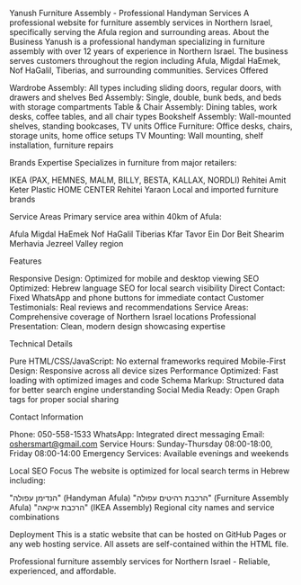 Yanush Furniture Assembly - Professional Handyman Services
A professional website for furniture assembly services in Northern Israel, specifically serving the Afula region and surrounding areas.
About the Business
Yanush is a professional handyman specializing in furniture assembly with over 12 years of experience in Northern Israel. The business serves customers throughout the region including Afula, Migdal HaEmek, Nof HaGalil, Tiberias, and surrounding communities.
Services Offered

Wardrobe Assembly: All types including sliding doors, regular doors, with drawers and shelves
Bed Assembly: Single, double, bunk beds, and beds with storage compartments
Table & Chair Assembly: Dining tables, work desks, coffee tables, and all chair types
Bookshelf Assembly: Wall-mounted shelves, standing bookcases, TV units
Office Furniture: Office desks, chairs, storage units, home office setups
TV Mounting: Wall mounting, shelf installation, furniture repairs

Brands Expertise
Specializes in furniture from major retailers:

IKEA (PAX, HEMNES, MALM, BILLY, BESTA, KALLAX, NORDLI)
Rehitei Amit
Keter Plastic
HOME CENTER
Rehitei Yaraon
Local and imported furniture brands

Service Areas
Primary service area within 40km of Afula:

Afula
Migdal HaEmek
Nof HaGalil
Tiberias
Kfar Tavor
Ein Dor
Beit Shearim
Merhavia
Jezreel Valley region

Features

Responsive Design: Optimized for mobile and desktop viewing
SEO Optimized: Hebrew language SEO for local search visibility
Direct Contact: Fixed WhatsApp and phone buttons for immediate contact
Customer Testimonials: Real reviews and recommendations
Service Areas: Comprehensive coverage of Northern Israel locations
Professional Presentation: Clean, modern design showcasing expertise

Technical Details

Pure HTML/CSS/JavaScript: No external frameworks required
Mobile-First Design: Responsive across all device sizes
Performance Optimized: Fast loading with optimized images and code
Schema Markup: Structured data for better search engine understanding
Social Media Ready: Open Graph tags for proper social sharing

Contact Information

Phone: 050-558-1533
WhatsApp: Integrated direct messaging
Email: oshersmart@gmail.com
Service Hours: Sunday-Thursday 08:00-18:00, Friday 08:00-14:00
Emergency Services: Available evenings and weekends

Local SEO Focus
The website is optimized for local search terms in Hebrew including:

"הנדימן עפולה" (Handyman Afula)
"הרכבת רהיטים עפולה" (Furniture Assembly Afula)
"הרכבת איקאה" (IKEA Assembly)
Regional city names and service combinations

Deployment
This is a static website that can be hosted on GitHub Pages or any web hosting service. All assets are self-contained within the HTML file.

Professional furniture assembly services for Northern Israel - Reliable, experienced, and affordable.
